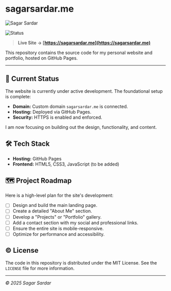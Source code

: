 # sagarsardar.me
![Sagar Sardar](https://avatars.githubusercontent.com/u/73057491?v=4)

![Status](https://img.shields.io/badge/status-under%20construction-yellow)

> **Live Site → [https://sagarsardar.me](https://sagarsardar.me)**

This repository contains the source code for my personal website and portfolio, hosted on GitHub Pages.

---

## 🚧 Current Status

The website is currently under active development. The foundational setup is complete:
* **Domain:** Custom domain `sagarsardar.me` is connected.
* **Hosting:** Deployed via GitHub Pages.
* **Security:** HTTPS is enabled and enforced.

I am now focusing on building out the design, functionality, and content.

## 🛠️ Tech Stack

* **Hosting:** GitHub Pages
* **Frontend:** HTML5, CSS3, JavaScript (to be added)

## 🗺️ Project Roadmap

Here is a high-level plan for the site's development:

- [ ] Design and build the main landing page.
- [ ] Create a detailed "About Me" section.
- [ ] Develop a "Projects" or "Portfolio" gallery.
- [ ] Add a contact section with my social and professional links.
- [ ] Ensure the entire site is mobile-responsive.
- [ ] Optimize for performance and accessibility.

## ©️ License

The code in this repository is distributed under the MIT License. See the `LICENSE` file for more information.

---
*© 2025 Sagar Sardar*
